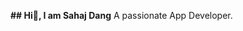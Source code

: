 **## Hi👋, I am Sahaj Dang**
A passionate App Developer.

<!--
**SahajDang/SahajDang** is a ✨ _special_ ✨ repository because its `README.md` (this file) appears on your GitHub profile.

Here are some ideas to get you started:

🔭 I’m currently working on an application using Flutter.
🌱 I’m currently Developing and deploying machine learning models.
💬 Ask me about Java, Flutter or anything related to App Development.
📫 How to reach me: sahajdang71@gmail.com
